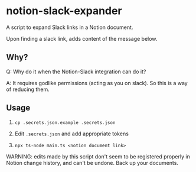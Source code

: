 # notion-slack-expander

A script to expand Slack links in a Notion document.

Upon finding a slack link, adds content of the message below.

## Why?

Q: Why do it when the Notion-Slack integration can do it?

A: It requires godlike permissions (acting as you on slack). So this is a way of reducing them.

## Usage

1. `cp .secrets.json.example .secrets.json`

2. Edit `.secrets.json` and add appropriate tokens

3. `npx ts-node main.ts <notion document link>`

WARNING: edits made by this script don't seem to be registered properly in
Notion change history, and can't be undone. Back up your documents.
